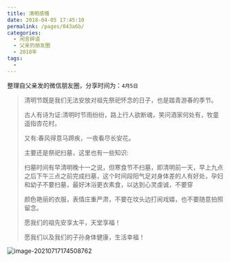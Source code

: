 ```yaml
---
title: 清明感慨
date: 2018-04-05 17:45:10
permalink: /pages/043a6b/
categories:
  - 闲言碎语
  - 父亲的朋友圈
  - 2018年
tags:
  - 
---
```

整理自父亲发的微信朋友圈，分享时间为：`4月5日`

> 清明节既是我们无法安放对祖先祭祀怀念的日子，也是踏青游春的季节。
>
> 古人有诗为证:清明时节雨纷纷，路上行人欲断魂，笑问酒家何处有，牧童遥指杏花村。
>
> 又有:春风得意马蹄疾，一夜看尽长安花。
>
> 主要还是祭祀扫墓，这里也有一些知识:
>
> 扫墓时间有早清明晚十一之说，但寒食节不扫墓，即清明前一天，早上九点之后下午三点之前完成扫墓，这个时间段阳气足对身体差的人有好处，孕妇和幼子不要扫墓，最好沐浴更衣素食，以达到心灵虔诚，不要穿
>
> 颜色艳丽的衣服，表情庄重严肃，不要在坟头边打闹戏嬉，也不要随意拍照留念。
>
> 愿我们的祖先安享太平，天堂享福！
>
> 愿我们以及我们的子孙身体健康，生活幸福！

![image-20210717174508762](https://tvax1.sinaimg.cn/large/008k1Yt0ly1gskcg4oosnj30fg0h0dll.jpg)